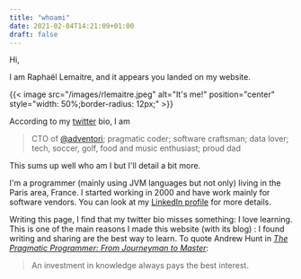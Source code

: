 ```yaml
---
title: "whoami"
date: 2021-02-04T14:21:09+01:00
draft: false
---
```


Hi,

I am Raphaël Lemaitre, and it appears you landed on my website.

{{< image src="/images/rlemaitre.jpeg" alt="It's me!" position="center" style="width: 50%;border-radius: 12px;" >}}

According to my [twitter](https://twitter.com/rlemaitre) bio, I am

> CTO of [@adventori](https://twitter.com/adventori); pragmatic coder; software craftsman; data lover; tech, soccer, golf, food and music enthusiast; proud dad

This sums up well who am I but I'll detail a bit more.

I'm a programmer (mainly using JVM languages but not only) living in the Paris area, France. I started working in 2000 and have work mainly for software vendors. You can look at my [LinkedIn profile](https://linkedin.com/in/rlemaitre/) for more details.

Writing this page, I find that my twitter bio misses something: I love learning.
This is one of the main reasons I made this website (with its blog) : I found writing and sharing are the best way to learn.
To quote Andrew Hunt in <cite>[The Pragmatic Programmer: From Journeyman to Master](https://www.pragprog.com/titles/tpp20/the-pragmatic-programmer-20th-anniversary-edition/)</cite>:

> An investment in knowledge always pays the best interest.


